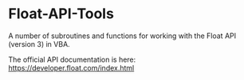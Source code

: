 # Float-API-Tools
A number of subroutines and functions for working with the Float API (version 3) in VBA.

The official API documentation is here: https://developer.float.com/index.html
